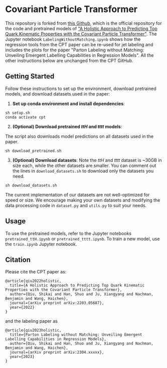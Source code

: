 # Covariant Particle Transformer

This repository is forked from [this Github](https://github.com/shikaiqiu/Covariant-Particle-Transformer), which is the official repository for the code and pretrained models of ["A Holistic Approach to Predicting Top Quark Kinematic Properties with the Covariant Particle Transformer"](https://arxiv.org/pdf/2203.05687.pdf).  The Jupyter notebook ```LabelingWithoutMatching.ipynb``` shows how the regression tools from the CPT paper can be re-used for jet labeling and includes the plots for the paper "Parton Labeling without Matching: Unveiling Emergent Labelling Capabilities in Regression Models".  All the other instructions below are unchanged from the CPT GitHub.

## Getting Started
Follow these instructions to set up the environment, download pretrained models, and download datasets used in the paper:

1. **Set up conda environment and install dependencies**:
```
sh setup.sh
conda activate cpt
```
2. **(Optional) Download pretrained $ttH$ and $tttt$ models**:

The script also downloads model predictions on all datasets used in the paper.
```
sh download_pretrained.sh
```

3. **(Optional) Download datasets**:
Note the $ttH$ and $tttt$ dataset is ~30GB in size each, while the other datasets are smaller. You can comment out the lines in `download_datasets.sh` to download only the datasets you need.

```
sh download_datasets.sh
```
The current implementation of our datasets are not well-optimized for speed or size. We encourage making your own datasets and modifying the data processing code in ```dataset.py``` and ```utils.py``` to suit your needs.

## Usage
To use the pretrained models, refer to the Jupyter notebooks ```pretrained_ttH.ipynb``` or ```pretrained_tttt.ipynb```.
To train a new model, use the ```train.ipynb``` Jupyter notebook.

## Citation
Please cite the CPT paper as:
```
@article{qiu2022holistic,
  title={A Holistic Approach to Predicting Top Quark Kinematic Properties with the Covariant Particle Transformer},
  author={Qiu, Shikai and Han, Shuo and Ju, Xiangyang and Nachman, Benjamin and Wang, Haichen},
  journal={arXiv preprint arXiv:2203.05687},
  year={2022}
}
```
and the labeling paper as

```
@article{qiu2023holistic,
  title={Parton Labeling without Matching: Unveiling Emergent Labelling Capabilities in Regression Models},
  author={Qiu, Shikai and Han, Shuo and Ju, Xiangyang and Nachman, Benjamin and Wang, Haichen},
  journal={arXiv preprint arXiv:2304.xxxxx},
  year={2023}
}
```
